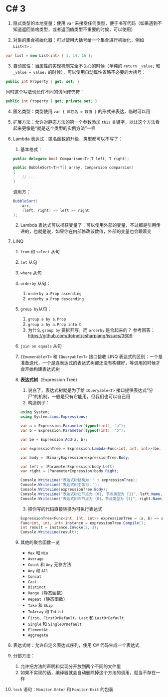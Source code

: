 # C# 3
1. 隐式类型的本地变量：使用 `var` 来接受任何类型，便于书写代码（如果遇到不知道返回值啥类型，或者返回值类型不重要的时候，可以使用）

2. 对象的集合初始化器：可以使用大括号给一个集合进行初始化，例如 `List<T>`：

```csharp
var list = new List<int> { 1, 14, 16 };
```

3. 自动属性：当属性的实现机制完全不关心的时候（单纯的 `return _value;` 和 `_value = value;` 的时候），可以使用自动属性省略不必要的大括号：

```csharp
public int Property { get; set; }
```

同时这个写法也允许不同的访问修饰符：

```csharp
public int Property { get; private set; }
```

4. 匿名类型：类型使用 `var { 属性名 = 数值 }` 的形式来表达，临时可以用
5. 扩展方法：允许对静态方法的第一个参数添加 `this` 关键字，以让这个方法看起来更像是“就是这个类型的实例方法”一样
6. Lambda 表达式：匿名函数的升级，类型都可以不写了：
    1. 基本格式：

    ```csharp
    public delegate bool Comparison<T>(T left, T right);

    public BubbleSort<T>(T[] array, Comparsion comparsion)
    {
        // ...
    }
    ```

    调用方：

    ```csharp
    BubbleSort(
        arr,
        (left, right) => left >= right
    );
    ```

    2. Lambda 表达式可以捕获变量了：可以使用外部的变量，不过都是引用传递的，也就是说，如果你在内部修改该数值，外部的变量也会跟着变
7. LINQ
    1. `from` 和 `select` 从句
    2. `let` 从句
    3. `where` 从句
    4. `orderby` 从句：
        1. `orderby a.Prop ascending`
        2. `orderby a.Prop descending`
    5. `group by`从句：
        1. `group a by a.Prop`
        2. `group a by a.Prop into b`
        3. 为什么 `group by` 要拆开写，而 `orderby` 是合起来的？
        参考回答：https://github.com/dotnet/csharplang/issues/3609
    6. `join on equals` 从句
    7. `IEnumerable<T>` 和 `IQueryable<T>` 接口接收 LINQ 表达式的区别：一个是准备迭代，一个是连表达式的表达式树都还没有构建好，等调用的时候才会开始构建表达式树
    8. **表达式树**（Expression Tree）
        1. 说白了，表达式树就是为了给 `IQueryable<T>` 接口提供表达式“分尸”的机制，一般是只有它能用，但我们也可以自己用
        2. 构造例子：

        ```csharp
        using System;
        using System.Linq.Expressions;
        
        var a = Expression.Parameter(typeof(int), "a");
        var b = Expression.Parameter(typeof(int), "b");
        
        var be = Expression.Add(a, b);
        
        var expressionTree = Expression.Lambda<Func<int, int, int>>(be, a, b);
        
        var body = (BinaryExpression)expressionTree.Body;
        
        var left = (ParameterExpression)body.Left;
        var right = (ParameterExpression)body.Right;
        
        Console.WriteLine("表达式树结构为：" + expressionTree);
        Console.WriteLine("表达式树主体为：");
        Console.WriteLine(expressionTree.Body);
        Console.WriteLine("表达式树左节点为 {0}, 节点类型为 {1}", left.Name, left.Type);
        Console.WriteLine("表达式树右节点为 {0}，节点类型为 {1}", right.Name, right.Type);
        ```

        3. 把你写的代码直接转换为可执行表达式

        ```csharp
        ExpressionTree<Func<int, int, int>> expressionTree = (a, b) => a + b;
        Func<int, int, int> instance = expressionTree.Compile();
        int result = instance.Invoke(2, 3);
        Console.WriteLine(result);
        ```

    9. 其他的聚合函数一览
        - `Max` 和 `Min`
        - `Average`
        - `Count` 和 `Any` 无参方法
        - `Any` 和 `All`
        - `Concat`
        - `Cast`
        - `Distinct`
        - `Range`（静态函数）
        - `Repeat`（静态函数）
        - `Take` 和 `Skip`
        - `ToArray` 和 `ToList`
        - `First`、`FirstOrDefault`、`Last` 和 `LastOrDefault`
        - `Single` 和 `SingleOrDefault`
        - `ElementAt`
        - `Aggregate`
8. 表达式树：允许自定义表达式序列，使用 C# 代码生成一个表达式
9. 分部方法：
    1. 允许把方法的声明和实现分开放到两个不同的文件里
    2. 如果不实现的话，编译器就会自动删除掉这个方法的调用，就当不存在一样
10. `lock` 语句：`Monitor.Enter` 和 `Monitor.Exit` 的包装